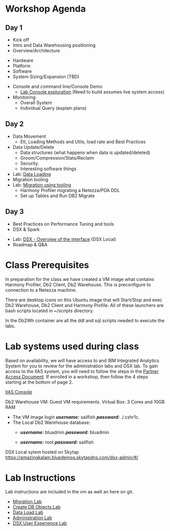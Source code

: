 # Workshop Agenda
## Day 1   
*	Kick off
*	Intro and Data Warehousing positioning
*	Overview/Architecture
   - Hardware
   -	Platform
   -	Software
   -	System Sizing/Expansion (TBD)
*	Console and command line/Console Demo
  	* [Lab Console exploration](Labs/Admin/Admin.md) (Need to build assumes live system access)
* Monitoring
    - Overall System
    - Individual Query (explain plans)

## Day 2
*	Data Movement
	- Etl, Loading Methods and Utils, load rate and Best Practices
* Data Update/Delete
  - Data structures (what happens when data is updated/deleted)
  - Groom/Compression/Stats/Reclaim
  - Security.
  - Interesting software things
* Lab: [Data Loading](Labs/DataLoading/Readme.md)   
*	Migration tooling
* Lab: [Migration using tooling](Labs/MigrationTooling/Readme.md)
  - Harmony Profiler migrating a Netezza/PDA DDL
  - Set up Tables and Run DB2 Migrate

## Day 3
*	Best Practices on Performance Tuning and tools
*	DSX & Spark
  -	Lab:  [DSX  - Overview of the interface](Labs/AdvAnalytics/AnalyticsAdmin.md)  (DSX Local)
-	Roadmap & Q&A  



# Class Prerequisites

  In preparation for the class we have created a VM image what contains Harmony Profiler, Db2 Client, Db2 Warehouse.   This is preconfigure to connection to a Netezza machine.

  There are desktop icons on this Ubuntu image that will Start/Stop and exec Db2 Warehouse, Db2 Client and Harmony Profile.  All of these launchers are bash scripts located in ~/scripts directory.

  In the Db2Wh container are all the ddl and sql scripts needed to execute the labs.

# Lab systems used during class

Based on availability, we will have access to and IBM Integrated Analytics System for you to review for the administration labs and DSX lab.   To gain access to the IIAS system, you will need to follow the steps in the [Partner Access Document](ExternalPartnerAccess.pdf).  If enrolled in a workshop, then follow the 4 steps starting at the bottom of page 2.

[IIAS Console](https://10.50.88.240:8443/console)


Db2 Warehouse VM:  Guest VM requirements.   Virtual Box:   3 Cores and 10GB RAM
* The VM image login ***username:*** sailfish ***password:*** ./.cshr1c.
* The Local Db2 Warehouse database:
  * ***username:*** bluadmin ***password:*** bluadmin

  * ***username:*** root ***password:*** sailfish

DSX Local sytem hosted on Skytap
https://amazingkalam.bluedemos.skytapdns.com/dsx-admin/#/

# Lab Instructions

Lab instructions are included in the vm as well an here on git.

* [Migration Lab](Labs/MigrationTooling/Readme.md)
* [Create DB Objects Lab](Labs/CreateDBObjects/Readme.md)
* [Data Load Lab](Labs/DataLoading/Readme.md)
* [Administration Lab](Labs/Admin/Admin.md)
* [DSX User Experience Lab](Labs/AdvAnalytics/AnalyticsAdmin.md)
